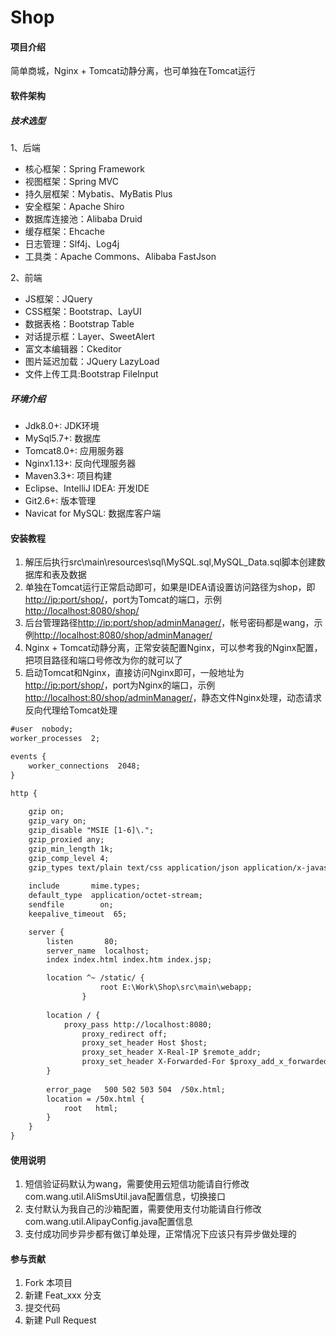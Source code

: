 # Shop

#### 项目介绍

简单商城，Nginx + Tomcat动静分离，也可单独在Tomcat运行

#### 软件架构

##### 技术选型

1、后端<br/>
* 核心框架：Spring Framework<br/>
* 视图框架：Spring MVC<br/>
* 持久层框架：Mybatis、MyBatis Plus<br/>
* 安全框架：Apache Shiro<br/>
* 数据库连接池：Alibaba Druid<br/>
* 缓存框架：Ehcache<br/>
* 日志管理：Slf4j、Log4j<br/>
* 工具类：Apache Commons、Alibaba FastJson<br/>

2、前端<br/>
* JS框架：JQuery<br/>
* CSS框架：Bootstrap、LayUI<br/>
* 数据表格：Bootstrap Table<br/>
* 对话提示框：Layer、SweetAlert<br/>
* 富文本编辑器：Ckeditor<br/>
* 图片延迟加载：JQuery LazyLoad<br/>
* 文件上传工具:Bootstrap FileInput<br/>

##### 环境介绍

* Jdk8.0+: JDK环境<br/>
* MySql5.7+: 数据库<br/>
* Tomcat8.0+: 应用服务器<br/>
* Nginx1.13+: 反向代理服务器<br/>
* Maven3.3+: 项目构建<br/>
* Eclipse、IntelliJ IDEA: 开发IDE<br/>
* Git2.6+: 版本管理<br/>
* Navicat for MySQL: 数据库客户端<br/>

#### 安装教程

1. 解压后执行src\main\resources\sql\MySQL.sql,MySQL_Data.sql脚本创建数据库和表及数据
2. 单独在Tomcat运行正常启动即可，如果是IDEA请设置访问路径为shop，即[http://ip:port/shop/](http://ip:port/shop/)，port为Tomcat的端口，示例[http://localhost:8080/shop/](http://localhost:8080/shop/)
3. 后台管理路径[http://ip:port/shop/adminManager/](http://ip:port/shop/adminManager/)，帐号密码都是wang，示例[http://localhost:8080/shop/adminManager/](http://localhost:8080/shop/adminManager/)
4. Nginx + Tomcat动静分离，正常安装配置Nginx，可以参考我的Nginx配置，把项目路径和端口号修改为你的就可以了
5. 启动Tomcat和Nginx，直接访问Nginx即可，一般地址为[http://ip:port/shop/](http://ip:port/shop/)，port为Nginx的端口，示例[http://localhost:80/shop/adminManager/](http://localhost:80/shop/adminManager/)，静态文件Nginx处理，动态请求反向代理给Tomcat处理
```Xml
#user  nobody;
worker_processes  2;

events {
    worker_connections  2048;
}

http {
		
	gzip on;
    gzip_vary on;
    gzip_disable "MSIE [1-6]\.";
    gzip_proxied any;
    gzip_min_length 1k;
    gzip_comp_level 4;
    gzip_types text/plain text/css application/json application/x-javascript application/javascript text/javascript application/xml text/xml image/jpeg image/png image/gif;
		
    include       mime.types;
    default_type  application/octet-stream;
    sendfile        on;
    keepalive_timeout  65;

    server {
        listen       80;
        server_name  localhost;
        index index.html index.htm index.jsp;

        location ^~ /static/ {
				    root E:\Work\Shop\src\main\webapp;
				}
        
        location / {
            proxy_pass http://localhost:8080;
		        proxy_redirect off;
		        proxy_set_header Host $host;
		        proxy_set_header X-Real-IP $remote_addr;
		        proxy_set_header X-Forwarded-For $proxy_add_x_forwarded_for;
        }
        
        error_page   500 502 503 504  /50x.html;
        location = /50x.html {
            root   html;
        }
    }
}
```

#### 使用说明

1. 短信验证码默认为wang，需要使用云短信功能请自行修改com.wang.util.AliSmsUtil.java配置信息，切换接口
2. 支付默认为我自己的沙箱配置，需要使用支付功能请自行修改com.wang.util.AlipayConfig.java配置信息
3. 支付成功同步异步都有做订单处理，正常情况下应该只有异步做处理的

#### 参与贡献

1. Fork 本项目
2. 新建 Feat_xxx 分支
3. 提交代码
4. 新建 Pull Request
